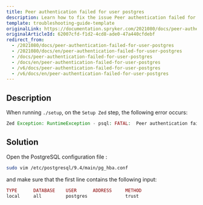 ```yaml
---
title: Peer authentication failed for user postgres
description: Learn how to fix the issue Peer authentication failed for user postgres
template: troubleshooting-guide-template
originalLink: https://documentation.spryker.com/2021080/docs/peer-authentication-failed-for-user-postgres
originalArticleId: 62007cfd-f1d2-4cd8-ade0-47a440cfdebf
redirect_from:
  - /2021080/docs/peer-authentication-failed-for-user-postgres
  - /2021080/docs/en/peer-authentication-failed-for-user-postgres
  - /docs/peer-authentication-failed-for-user-postgres
  - /docs/en/peer-authentication-failed-for-user-postgres
  - /v6/docs/peer-authentication-failed-for-user-postgres
  - /v6/docs/en/peer-authentication-failed-for-user-postgres
---
```


## Description
When running `./setup`, on the `Setup Zed` step, the following error occurs:

```php
Zed Exception: RuntimeException - psql: FATAL:  Peer authentication failed for user "postgres"
```

## Solution
Open the PostgreSQL configuration file :

```bash
sudo vim /etc/postgresql/9.4/main/pg_hba.conf
```

and make sure that the first line contains the following input:

```php
TYPE      DATABASE    USER      ADDRESS     METHOD
local     all         postgres              trust
```
